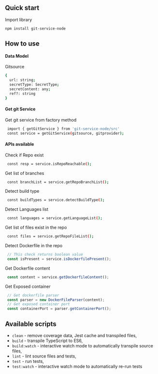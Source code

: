 
## Quick start

Import library

```sh
npm install git-service-node
```

## How to use
#### Data Model
Gitsource 
```sh
{
  url: string;
  secretType: SecretType;
  secretContent: any;
  ref?: string
}
```

#### Get git Service
Get git service from factory method
```sh
 import { getGitService } from 'git-service-node/src'
 const service = getGitService(gitsource, gitprovider);
```

#### APIs available
Check if Repo exist
```sh
 const resp = service.isRepoReachable();
```

Get list of branches
```sh
 const branchList = service.getRepoBranchList();
```

Detect build type 
```sh
 const buildTypes = service.detectBuildType();
```
Detect Languages list 
```sh
 const languages = service.getLanguageList();
```
Get list of files exist in the repo 
```sh
 const files = service.getRepoFileList();
```

Detect Dockerfile in the repo
```javascript
 // This check returns boolean value
 const isPresent = service.isDockerfilePresent();
```

Get Dockerfile content
```javascript 1.8
 const content = service.getDockerfileContent();
```
Get Exposed container
```javascript
 // Get dockerfile parser
 const parser = new DockerFileParser(content);
 // Get exposed container port
 const containerPort = parser.getContainerPort(); 
```

## Available scripts

+ `clean` - remove coverage data, Jest cache and transpiled files,
+ `build` - transpile TypeScript to ES6,
+ `build:watch` - interactive watch mode to automatically transpile source files,
+ `lint` - lint source files and tests,
+ `test` - run tests,
+ `test:watch` - interactive watch mode to automatically re-run tests
